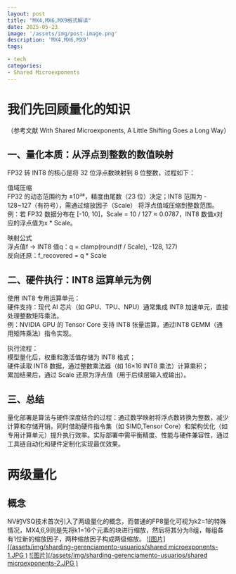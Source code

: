 ```yaml
---
layout: post
title: "MX4,MX6,MX9格式解读"
date: 2025-05-23
image: '/assets/img/post-image.png'
description: 'MX4,MX6,MX9'
tags:

- tech
categories:
- Shared Microexponents
---
```

# 我们先回顾量化的知识
（参考文献  With Shared Microexponents, A Little Shifting Goes a Long Way）

## 一、量化本质：从浮点到整数的数值映射
FP32 转 INT8 的核心是将 32 位浮点数映射到 8 位整数，过程如下：

值域压缩  
FP32 的动态范围约为 ±10³⁸，精度由尾数（23 位）决定；INT8 范围为 - 128~127（有符号），需通过缩放因子（Scale） 将浮点值域压缩到整数范围。
例：若 FP32 数据分布在 [-10, 10]，Scale = 10 / 127 ≈ 0.0787，INT8 数值x对应的浮点值为x * Scale。

映射公式  
浮点值f → INT8 值q：q = clamp(round(f / Scale), -128, 127)  
反向还原：f_recovered = q * Scale


## 二、硬件执行：INT8 运算单元为例
使用 INT8 专用运算单元：  
硬件支持：现代 AI 芯片（如 GPU、TPU、NPU）通常集成 INT8 加速单元，直接处理整数矩阵乘法。  
例：NVIDIA GPU 的 Tensor Core 支持 INT8 张量运算，通过INT8 GEMM（通用矩阵乘法）指令实现。

执行流程：  
模型量化后，权重和激活值存储为 INT8 格式；  
硬件读取 INT8 数据，通过整数乘法器（如 16×16 INT8 乘法）计算乘积；  
累加结果后，通过 Scale 还原为浮点值（用于后续层输入或输出）。



## 三、总结
量化部署是算法与硬件深度结合的过程：通过数学映射将浮点数转换为整数，减少计算和存储开销，同时借助硬件指令集（如 SIMD,Tensor Core）和架构优化（如专用计算单元）提升执行效率。实际部署中需平衡精度、性能与硬件兼容性，通过工具链自动化和硬件定制化实现最优效果。


# 两级量化  
## 概念
NV的VSQ技术首次引入了两级量化的概念，而普通的FP8量化可视为k2=1的特殊情况，MX4,6,9则是先将k1=16个元素的块进行缩放，然后将其分为8组，每组各有1位新的缩放因子，两种缩放因子构成两级缩放。
[![图片](/assets/img/sharding-gerenciamento-usuarios/shared microexponents-1.JPG )](https://longlonglink.github.io/)
[![图片](/assets/img/sharding-gerenciamento-usuarios/shared microexponents-2.JPG )](https://longlonglink.github.io/)
